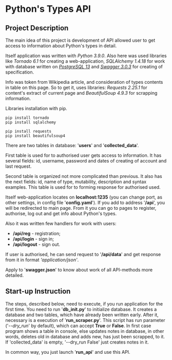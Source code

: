 # Python's Types API

## Project Description

The main idea of this project is development of API allowed user
to get access to information about Python's types in detail.

Itself application was written with *Python 3.9.0*. Also here was used
libraries like *Tornado 6.1* for creating a web-application, 
*SQLAlchemy 1.4.18* for work with database written on 
[*PostgreSQL 13*](https://www.postgresql.org/download/ 
"Download PostgreSQL") and [*Swagger 3.0.3*](https://editor.swagger.io/
"Swagger specification editor") for creating of specification.

Info was token from Wikipedia article, and consideration of types
contents in table on this page. So to get it, uses libraries:
*Requests 2.25.1* for content's extract of current page and 
*BeautifulSoup 4.9.3* for scrapping information.

Libraries installation with pip.

```
pip install tornado
pip install sqlalchemy

pip install requests
pip install beautifulsoup4
```

There are two tables in database: '**users**' and '**collected_data**'. 

First table is used for to authorised user gets access to information. 
It has several fields: id, username, password and dates of creating 
of account and last request.

Second table is organized not more complicated than previous. 
It also has the next fields: id, name of type, mutability, description
and syntax examples. This table is used for to forming response for 
authorised used.

Itself web-application locates on **localhost:1235** (you can change 
port, as other settings, in config file '**config.yaml**'). 
If you add to address '**/api**', you will be redirected to main page. 
From it you can go to pages to register, authorise, log out and get 
info about Python's types.

Also it was written few handlers for work with users:
+ **/api/reg** - registration;
+ **/api/login** - sign in;
+ **/api/logout** - sign out.

If user is authorised, he can send request to '**/api/data**' and 
get response from it in format *'application/json'*.

Apply to '**swagger.json**' to know about work of all API-methods 
more detailed.

## Start-up Instruction

The steps, described below, need to execute, if you run application 
for the first time. You need to run '**db_init.py**' to initialize 
database. It creates a database and two tables, which have already 
been written early. After it, necessary is a execution of 
'**run_scraper.py**'. This script has run parameter ('*--dry_run*' 
by default), which can accept **True** or **False**. In first case 
program shows a table in console, else updates notes in database, 
in other words, deletes old in database and adds new, has just 
been scrapped, to it. If 'collected_data' is empty, '--dry_run False'
just creates notes in it. 

In common way, you just launch '**run_api**' and use this API.    